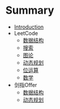 # Summary

* [Introduction](README.md)
* LeetCode
  * [数据结构](/docs/leetcode/classify/structure.md)
  * [搜索](/docs/leetcode/classify/search.md)
  * [图论](/docs/leetcode/classify/graph.md)
  * [动态规划](/docs/leetcode/classify/dynamic_programing.md)
  * [位运算](/docs/leetcode/classify/bit.md)
  * [数学](/docs/leetcode/classify/math.md)
* 剑指Offer
  * [数据结构](/docs/swordoffer/structure.md)
  * [动态规划](/docs/swordoffer/dynamic_programing.md)